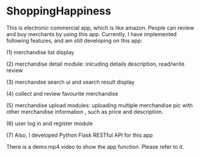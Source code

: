 # ShoppingHappiness

  This is electronic commercial app, which is like amazon. People can review and buy merchants by using this app. Currently, I have 
implemented following features, and am still developing on this app:

 (1) merchandise list display
 
 (2) merchandise detail module: inlcuding details description, read/write review
 
 (3) merchandse search ui and search result display
 
 (4) collect and review favourite merchandise 
 
 (5) merchandise upload modules: uploading multiple merchandise pic with other merchandise information , such as price and description. 
 
 (6) user log in and register module
 
 (7) Also, I developed Python Flask RESTful API for this app
 
 There is a demo.mp4 video to show the app function. Please refer to it.
